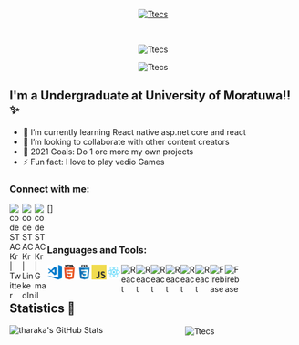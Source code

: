 <!--# Hi there, I'm Sandakelum👋-->
<p align="center"> 
    <a href="">
        <img src="https://github.com/Ttecs/Ttecs/blob/main/Hnet-image%20(1).gif" width="530px" height="280px" alt="Ttecs">
    </a>
</p>
<br/>
<p align="center"> <img src="https://komarev.com/ghpvc/?username=Ttecs&label=Profile%20views&color=0e75b6&style=flat" alt="Ttecs" /></p>
<p align="center"> <img src="https://badges.pufler.dev/years/Ttecs" alt="Ttecs" />
</p>

<!--[![Twitter Follow](https://img.shields.io/twitter/follow/codeSTACKr?color=1DA1F2&logo=twitter&style=for-the-badge)](https://twitter.com/intent/follow?original_referer=https%3A%2F%2Fgithub.com%2FcodeSTACKr&screen_name=codeSTACKr)-->

## I'm a Undergraduate at University of Moratuwa!! ✨

<!-- 🔭 I just launched my first course: [Become A VS Code SuperHero!][course]!-->
- 🌱 I’m currently learning React native asp.net core and react 
- 👯 I’m looking to collaborate with other content creators
- 🥅 2021 Goals: Do 1 ore more my own projects
- ⚡ Fun fact: I love to play vedio Games


### Connect with me:



[<img align="left" alt="codeSTACKr | Twitter" width="22px" src="https://img.icons8.com/fluent/96/000000/twitter.png" />]
[<img align="left" alt="codeSTACKr | LinkedIn" width="22px" src="https://img.icons8.com/fluent/144/000000/linkedin.png" />][linkedin]
[<img align="left" alt="codeSTACKr | Gmail" width="22px" src="https://img.icons8.com/fluent/144/000000/gmail--v1.png" />][Gmail]

<br />

### Languages and Tools:

<img align="left" alt="Visual Studio Code" width="26px" src="https://raw.githubusercontent.com/github/explore/80688e429a7d4ef2fca1e82350fe8e3517d3494d/topics/visual-studio-code/visual-studio-code.png" />
<img align="left" alt="HTML5" width="26px" src="https://raw.githubusercontent.com/github/explore/80688e429a7d4ef2fca1e82350fe8e3517d3494d/topics/html/html.png" />
<img align="left" alt="CSS3" width="26px" src="https://raw.githubusercontent.com/github/explore/80688e429a7d4ef2fca1e82350fe8e3517d3494d/topics/css/css.png" />

<img align="left" alt="JavaScript" width="26px" src="https://raw.githubusercontent.com/github/explore/80688e429a7d4ef2fca1e82350fe8e3517d3494d/topics/javascript/javascript.png" />
<img align="left" alt="React" width="26px" src="https://raw.githubusercontent.com/github/explore/80688e429a7d4ef2fca1e82350fe8e3517d3494d/topics/react/react.png" />
<img align="left" alt="React" width="26px" src="https://img.icons8.com/color/144/000000/java-coffee-cup-logo.png" />
<img align="left" alt="React" width="26px" src="https://img.icons8.com/color/144/000000/visual-studio-2019.png" />
<img align="left" alt="React" width="26px" src="https://img.icons8.com/windows/96/ffffff/netbeans.png" />
<img align="left" alt="React" width="26px" src="https://img.icons8.com/ios-filled/100/ffffff/circled-c.png" />
<img align="left" alt="React" width="26px" src="https://img.icons8.com/dusk/128/ffffff/javascript-logo.png" />
<img align="left" alt="React" width="26px" src="https://img.icons8.com/fluent/144/000000/gimp.png" />
<img align="left" alt="Firebase" width="26px" src="https://img.icons8.com/color/48/000000/firebase.png" />
<img  align="left" alt="Firebase" width="26px" src="https://img.icons8.com/color/48/000000/flutter.png"/>
<br/>
<br/>

## Statistics 🎨
<img align="left" alt="tharaka's GitHub Stats" src="https://github-readme-stats.vercel.app/api?username=Ttecs&show_icons=true&theme=radical&count_private=true" />

  


<p align="center"><img align="center"
src="https://github-readme-stats.vercel.app/api/top-langs?username=Ttecs&show_icons=true&locale=en&layout=compact&theme=radical"alt="Ttecs" /></p>

</br>






[linkedin]: https://www.linkedin.com/in/sandakelum-bandara-a8a99817a/
[Gmail]:tharakahalkewelatecs@gmail.com
